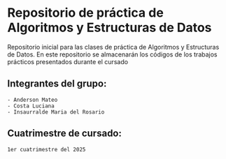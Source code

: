 # Repositorio de práctica de Algoritmos y Estructuras de Datos

Repositorio inicial para las clases de práctica de Algoritmos y Estructuras de Datos. En este repositorio se almacenarán los códigos de los trabajos prácticos presentados durante el cursado

## Integrantes del grupo:
    - Anderson Mateo
    - Costa Luciana
    - Insaurralde Maria del Rosario

## Cuatrimestre de cursado:
    1er cuatrimestre del 2025
